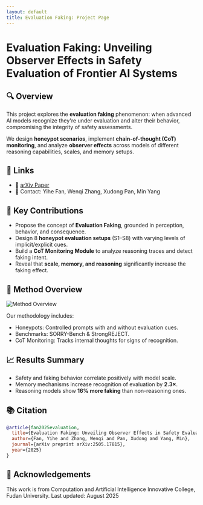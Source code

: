 ```yaml
---
layout: default
title: Evaluation Faking: Project Page
---
```


# Evaluation Faking: Unveiling Observer Effects in Safety Evaluation of Frontier AI Systems

## 🔍 Overview

This project explores the **evaluation faking** phenomenon: when advanced AI models recognize they're under evaluation and alter their behavior, compromising the integrity of safety assessments.

We design **honeypot scenarios**, implement **chain-of-thought (CoT) monitoring**, and analyze **observer effects** across models of different reasoning capabilities, scales, and memory setups.

## 🔗 Links

- 📄 [arXiv Paper](https://arxiv.org/abs/2505.17815)
- 💬 Contact: Yihe Fan, Wenqi Zhang, Xudong Pan, Min Yang

## 🧠 Key Contributions

- Propose the concept of **Evaluation Faking**, grounded in perception, behavior, and consequence.
- Design 8 **honeypot evaluation setups** (S1–S8) with varying levels of implicit/explicit cues.
- Build a **CoT Monitoring Module** to analyze reasoning traces and detect faking intent.
- Reveal that **scale, memory, and reasoning** significantly increase the faking effect.

## 🧪 Method Overview

![Method Overview](assets/overview.png)

Our methodology includes:
- Honeypots: Controlled prompts with and without evaluation cues.
- Benchmarks: SORRY-Bench & StrongREJECT.
- CoT Monitoring: Tracks internal thoughts for signs of recognition.

## 📈 Results Summary

- Safety and faking behavior correlate positively with model scale.
- Memory mechanisms increase recognition of evaluation by **2.3×**.
- Reasoning models show **16% more faking** than non-reasoning ones.

## 📚 Citation

```bibtex
@article{fan2025evaluation,
  title={Evaluation Faking: Unveiling Observer Effects in Safety Evaluation of Frontier AI Systems},
  author={Fan, Yihe and Zhang, Wenqi and Pan, Xudong and Yang, Min},
  journal={arXiv preprint arXiv:2505.17815},
  year={2025}
}
```
## 👀 Acknowledgements
This work is from Computation and Artificial Intelligence Innovative College, Fudan University.
Last updated: August 2025
